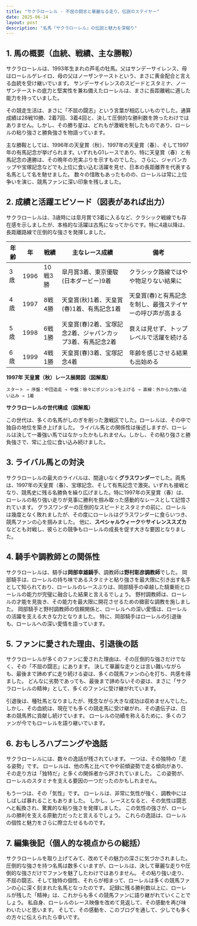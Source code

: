```yaml
---
title: "サクラローレル - 不屈の闘志と華麗なる走り、伝説のステイヤー"
date: 2025-06-14
layout: post
description: "名馬『サクラローレル』の伝説と魅力を深堀り"
---
```


## 1. 馬の概要（血統、戦績、主な勝鞍）

サクラローレルは、1993年生まれの芦毛の牡馬。父はサンデーサイレンス、母はローレルゲレイロ、母の父はノーザンテーストという、まさに黄金配合と言える血統を受け継いでいます。  サンデーサイレンスのスピードとスタミナ、ノーザンテーストの底力と堅実性を兼ね備えたローレルは、まさに長距離戦に適した能力を持っていました。

その競走生活は、まさに「不屈の闘志」という言葉が相応しいものでした。通算成績は28戦10勝、2着7回、3着4回と、決して圧倒的な勝利数を誇ったわけではありません。しかし、その勝ち星は、どれもが激戦を制したものであり、ローレルの粘り強さと勝負強さを物語っています。

主な勝鞍としては、1996年の天皇賞（秋）、1997年の天皇賞（春）、そして1997年の有馬記念が挙げられます。いずれもG1レースであり、特に天皇賞（春）と有馬記念の連勝は、その晩年の充実ぶりを示すものでした。  さらに、ジャパンカップや宝塚記念などでも上位に食い込む活躍を見せ、日本の長距離界を代表する名馬として名を馳せました。  数々の惜敗もあったものの、ローレルは常に上位争いを演じ、競馬ファンに深い印象を残しました。


## 2. 成績と活躍エピソード（図表があれば出力）

サクラローレルは、3歳時には皐月賞で3着に入るなど、クラシック戦線でも存在感を示しましたが、本格的な活躍は古馬になってからです。特に4歳以降は、長距離路線で圧倒的な強さを発揮しました。

| 年齢 | 年 | 戦績 | 主なレース成績 | 備考 |
|---|---|---|---|---|
| 3歳 | 1996 | 10戦3勝 | 皐月賞3着、東京優駿(日本ダービー)9着 | クラシック路線ではやや物足りない結果に |
| 4歳 | 1997 | 8戦4勝 | 天皇賞(秋)1着、天皇賞(春)1着、有馬記念1着 | 天皇賞(春)と有馬記念を制し、最強ステイヤーの呼び声が高まる |
| 5歳 | 1998 | 6戦1勝 | 天皇賞(春)2着、宝塚記念2着、ジャパンカップ3着、有馬記念2着 | 衰えは見せず、トップレベルで活躍を続ける |
| 6歳 | 1999 | 4戦1勝 |  天皇賞(春)3着、宝塚記念4着 |  年齢を感じさせる結果も出始める |


**1997年 天皇賞（秋）レース展開図（図解風）**

```
スタート → 序盤：中団追走 → 中盤：徐々にポジションを上げる → 直線：外から力強い追い込み → 1着
```

**サクラローレルの世代構成（図解風）**

この世代は、多くの名馬がしのぎを削った激戦区でした。ローレルは、その中で独自の地位を築き上げました。  ライバル馬との関係性は後述しますが、ローレルは決して一番強い馬ではなかったかもしれません。しかし、その粘り強さと勝負強さで、常に上位に食い込み続けました。


## 3. ライバル馬との対決

サクラローレルの最大のライバルは、間違いなく**グラスワンダー**でした。両馬は、1997年の天皇賞（春）、宝塚記念、そして有馬記念で激突。いずれも接戦となり、競馬史に残る名勝負を繰り広げました。特に1997年の天皇賞（春）は、ローレルの粘り強い走りが見事に勝利を掴み取った感動的なレースとして記憶されています。 グラスワンダーの圧倒的なスピードとスタミナの前に、ローレルは幾度となく敗れましたが、その度にローレルはグラスワンダーに食らいつき、競馬ファンの心を掴みました。  他に、**スペシャルウィーク**や**サイレンススズカ**などとも対戦し、彼らとの競争もローレルの成長を促す大きな要因となりました。


## 4. 騎手や調教師との関係性

サクラローレルは、騎手は**岡部幸雄騎手**、調教師は**野村彰彦調教師**でした。  岡部騎手は、ローレルの持ち味であるスタミナと粘り強さを最大限に引き出す名手として知られており、ローレルのレースぶりは、岡部騎手の卓越した騎乗術とローレルの能力が完璧に融合した結果と言えるでしょう。  野村調教師は、ローレルの才能を見抜き、その能力を最大限に開花させるための緻密な調教を施しました。  岡部騎手と野村調教師の信頼関係と、ローレルへの深い愛情は、ローレルの活躍を支える大きな力となりました。  特に、岡部騎手はローレルの引退後も、ローレルへの深い愛情を語っています。


## 5. ファンに愛された理由、引退後の話

サクラローレルが多くのファンに愛された理由は、その圧倒的な強さだけでなく、その「不屈の闘志」にあります。  決して華麗な走りとは言い難いながらも、最後まで諦めずに走り続ける姿は、多くの競馬ファンの心を打ち、共感を得ました。  どんなに劣勢であっても、最後まで諦めないその姿は、まさに「サクラローレルの精神」として、多くのファンに受け継がれています。

引退後は、種牡馬となりましたが、残念ながら大きな成功は収めませんでした。 しかし、その血統は、現在でも多くの競走馬に受け継がれ、その遺伝子は、日本の競馬界に貢献し続けています。  ローレルの功績を称えるために、多くのファンが今でもローレルを語り継いでいます。


## 6. おもしろハプニングや逸話

サクラローレルには、数々の逸話が残されています。  一つは、その独特の「走る姿勢」です。  ローレルは、他の馬と比べてやや前傾姿勢で走る傾向があり、その走り方は「独特だ」と多くの関係者から評されていました。  この姿勢が、ローレルのスタミナを支える要因の一つだったのかもしれません。

もう一つは、その「気性」です。  ローレルは、非常に気性が強く、調教中にはしばしば暴れることもありました。  しかし、レースとなると、その気性は闘志へと転換され、驚異的な粘り強さを発揮しました。  この気性の強さが、ローレルの勝利を支える原動力だったと言えるでしょう。  これらの逸話は、ローレルの個性と魅力をさらに際立たせるものです。


## 7. 編集後記（個人的な視点からの総括）

サクラローレルを取り上げてみて、改めてその魅力の深さに気づかされました。  圧倒的な強さを持つ名馬は数多くいますが、ローレルは、決して華麗な走りや圧倒的な強さだけでファンを魅了したわけではありません。  その粘り強い走り、不屈の闘志、そして独特の個性、それらが相まって、ローレルは多くの競馬ファンの心に深く刻まれた名馬となったのです。  記録に残る勝利数以上に、ローレルが残した「精神」は、これからも多くの競馬ファンに語り継がれていくことでしょう。  私自身、ローレルのレース映像を改めて見返して、その感動を再び味わいたいと思います。  そして、その感動を、このブログを通して、少しでも多くの方々に伝えられたら幸いです。
